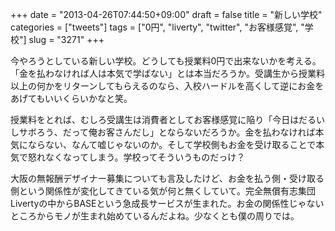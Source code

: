 +++
date = "2013-04-26T07:44:50+09:00"
draft = false
title = "新しい学校"
categories = ["tweets"]
tags = ["0円", "liverty", "twitter", "お客様感覚", "学校"]
slug = "3271"
+++

今やろうとしている新しい学校。どうしても授業料0円で出来ないかを考える。「金を払わなければ人は本気で学ばない」とは本当だろうか。受講生から授業料以上の何かをリターンしてもらえるのなら、入校ハードルを高くして逆にお金をあげてもいいくらいかなと笑。

授業料をとれば、むしろ受講生は消費者としてお客様感覚に陥り「今日はだるいしサボろう、だって俺お客さんだし」とならないだろうか。金を払わなければ本気にならない、なんて嘘じゃないのか。そして学校側もお金を受け取ることで本気で怒れなくなってしまう。学校ってそういうものだっけ？

大阪の無報酬デザイナー募集についても言及したけど、お金を払う側・受け取る側という関係性が変化してきている気が何と無くしていて。完全無償有志集団Livertyの中からBASEという急成長サービスが生まれた。お金の関係性じゃないところからモノが生まれ始めているんだよね。少なくとも僕の周りでは。

